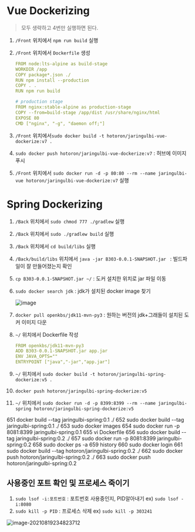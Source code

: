 # Vue Dockerizing

> 모두 생략하고 4번만 실행하면 된다.

1. `/Front` 위치에서 `npm run build` 실행

2. `/Front` 위치에서 `Dockerfile` 생성

   ```yaml
   FROM node:lts-alpine as build-stage
   WORKDIR /app
   COPY package*.json ./
   RUN npm install --production
   COPY . .
   RUN npm run build
   
   # production stage
   FROM nginx:stable-alpine as production-stage
   COPY --from=build-stage /app/dist /usr/share/nginx/html
   EXPOSE 80
   CMD ["nginx", "-g", "daemon off;"]
   ```

3.  `/Front` 위치에서`sudo docker build -t hotoron/jaringulbi-vue-dockerize:v7 .`

4. `sudo docker push hotoron/jaringulbi-vue-dockerize:v7` : 허브에 이미지 푸시

5. `/Front` 위치에서 `sudo docker run -d -p 80:80 --rm --name jaringulbi-vue hotoron/jaringulbi-vue-dockerize:v7` 실행



# Spring Dockerizing

1. `/Back` 위치에서 `sudo chmod 777 ./gradlew` 실행

2. `/Back` 위치에서 `sudo ./gradlew build` 실행

3. `/Back` 위치에서 `cd build/libs` 실행

4. `/Back/build/libs` 위치에서 `java -jar B303-0.0.1-SNAPSHOT.jar ` : 빌드파일이 잘 만들어졌는지 확인

5. `cp B303-0.0.1-SNAPSHOT.jar ~/` : 도커 설치한 위치로 jar 파일 이동

6. `sudo docker search jdk` : jdk가 설치된 docker image 찾기

   ![image](https://user-images.githubusercontent.com/26705587/129311355-6f2577d2-62da-44ae-8f7f-4139e4e23f8d.png)

7. `docker pull openkbs/jdk11-mvn-py3` : 원하는 버전의 jdk+그래들이 설치된 도커 이미지 다운

8. `~/` 위치에서 Dockerfile 작성

   ```yaml
   FROM openkbs/jdk11-mvn-py3
   ADD B303-0.0.1-SNAPSHOT.jar app.jar
   ENV JAVA_OPTS=""
   ENTRYPOINT ["java","-jar","app.jar"]
   ```

9. `~/` 위치에서 `sudo docker build -t hotoron/jaringulbi-spring-dockerize:v5 .`

10. `docker push hotoron/jaringulbi-spring-dockerize:v5`

11. `~/` 위치에서 `sudo docker run -d -p 8399:8399 --rm --name jaringulbi-spring hotoron/jaringulbi-spring-dockerize:v5`









 651  docker build --tag jaringulbi-spring:0.1 ./
  652  sudo docker build --tag jaringulbi-spring:0.1 ./
  653  sudo docker images
  654  sudo docker run -p 8081:8399 jaringulbi-spring:0.1
  655  vi Dockerfile 
  656  sudo docker build --tag jaringulbi-spring:0.2 ./
  657  sudo docker run -p 8081:8399 jaringulbi-spring:0.2
  658  sudo docker ps -a
  659  history
  660  sudo docker login
  661  sudo docker build --tag hotoron/jaringulbi-spring:0.2 ./
  662  sudo docker push hotoron/jaringulbi-spring:0.2 ./
  663  sudo docker push hotoron/jaringulbi-spring:0.2







## 사용중인 포트 확인 및 프로세스 죽이기

1. `sudo lsof -i:포트번호` : 포트번호 사용중인지, PID알아내기 ex) `sudo lsof -i:8080`
2. `sudo kill -p PID` : 프로세스 삭제 ex)  `sudo kill -p 303241`

![image-20210819234823712](C:\Users\hotoron\AppData\Roaming\Typora\typora-user-images\image-20210819234823712.png)

